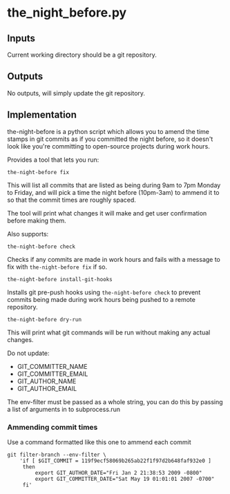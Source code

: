 # the_night_before.py

## Inputs

Current working directory should be a git repository.

## Outputs

No outputs, will simply update the git repository.

## Implementation

the-night-before is a python script which allows you to amend the time stamps in git commits as if you committed the night before, so it doesn't look like you're committing to open-source projects during work hours.

Provides a tool that lets you run:

```
the-night-before fix
```

This will list all commits that are listed as being during 9am to 7pm Monday to Friday, and will pick a time the night before (10pm-3am) to ammend it to so that the commit times are roughly spaced.

The tool will print what changes it will make and get user confirmation before making them.

Also supports:

```
the-night-before check
```

Checks if any commits are made in work hours and fails with a message to fix with `the-night-before fix` if so.

```
the-night-before install-git-hooks
```

Installs git pre-push hooks using `the-night-before check` to prevent commits being made during work hours being pushed to a remote repository.

```
the-night-before dry-run
```

This will print what git commands will be run without making any actual changes.

Do not update:
- GIT_COMMITTER_NAME
- GIT_COMMITTER_EMAIL
- GIT_AUTHOR_NAME
- GIT_AUTHOR_EMAIL

The env-filter must be passed as a whole string, you can do this by passing a list of arguments in to subprocess.run

### Ammending commit times

Use a command formatted like this one to ammend each commit

```
git filter-branch --env-filter \
    'if [ $GIT_COMMIT = 119f9ecf58069b265ab22f1f97d2b648faf932e0 ]
     then
         export GIT_AUTHOR_DATE="Fri Jan 2 21:38:53 2009 -0800"
         export GIT_COMMITTER_DATE="Sat May 19 01:01:01 2007 -0700"
     fi'
```
